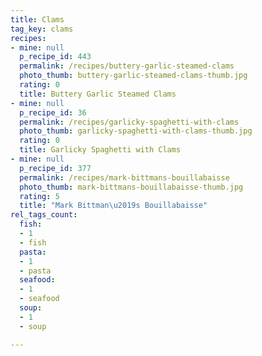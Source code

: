 ```yaml
---
title: Clams
tag_key: clams
recipes:
- mine: null
  p_recipe_id: 443
  permalink: /recipes/buttery-garlic-steamed-clams
  photo_thumb: buttery-garlic-steamed-clams-thumb.jpg
  rating: 0
  title: Buttery Garlic Steamed Clams
- mine: null
  p_recipe_id: 36
  permalink: /recipes/garlicky-spaghetti-with-clams
  photo_thumb: garlicky-spaghetti-with-clams-thumb.jpg
  rating: 0
  title: Garlicky Spaghetti with Clams
- mine: null
  p_recipe_id: 377
  permalink: /recipes/mark-bittmans-bouillabaisse
  photo_thumb: mark-bittmans-bouillabaisse-thumb.jpg
  rating: 5
  title: "Mark Bittman\u2019s Bouillabaisse"
rel_tags_count:
  fish:
  - 1
  - fish
  pasta:
  - 1
  - pasta
  seafood:
  - 1
  - seafood
  soup:
  - 1
  - soup

---
```

